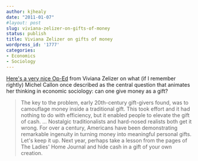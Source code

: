 ```yaml
---
author: kjhealy
date: "2011-01-07"
#layout: post
slug: viviana-zelizer-on-gifts-of-money
status: publish
title: Viviana Zelizer on gifts of money
wordpress_id: '1777'
categories:
- Economics
- Sociology
---
```


[Here's a very nice Op-Ed](http://www.nytimes.com/2011/01/07/opinion/07zelizer.html) from Viviana Zelizer on what (if I remember rightly) Michel Callon once described as the central question that animates her thinking in economic sociology: can one give money as a gift?

> The key to the problem, early 20th-century gift-givers found, was to camouflage money inside a traditional gift. This took effort and it had nothing to do with efficiency, but it enabled people to elevate the gift of cash. ... Nostalgic traditionalists and hard-nosed realists both get it wrong. For over a century, Americans have been demonstrating remarkable ingenuity in turning money into meaningful personal gifts. Let's keep it up. Next year, perhaps take a lesson from the pages of The Ladies' Home Journal and hide cash in a gift of your own creation.
